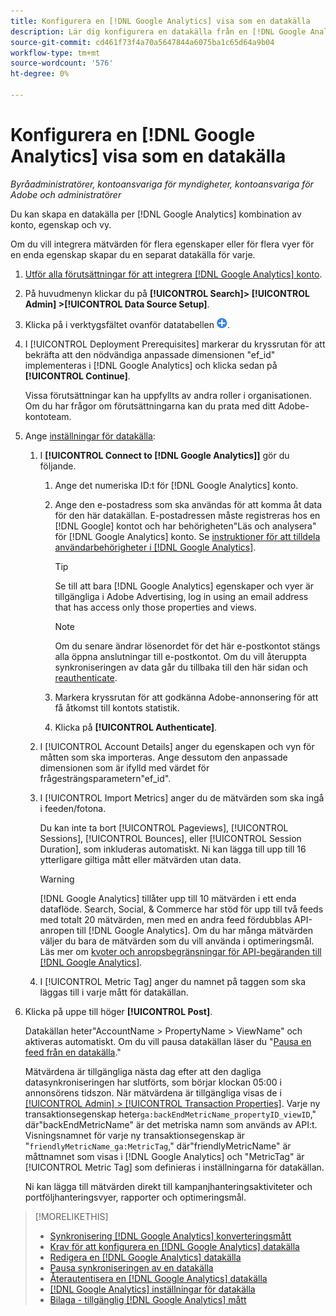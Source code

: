 ```yaml
---
title: Konfigurera en [!DNL Google Analytics] visa som en datakälla
description: Lär dig konfigurera en datakälla från en [!DNL Google Analytics] vy.
source-git-commit: cd461f73f4a70a5647844a6075ba1c65d64a9b04
workflow-type: tm+mt
source-wordcount: '576'
ht-degree: 0%

---
```


# Konfigurera en [!DNL Google Analytics] visa som en datakälla

*Byråadministratörer, kontoansvariga för myndigheter, kontoansvariga för Adobe och administratörer*

Du kan skapa en datakälla per [!DNL Google Analytics] kombination av konto, egenskap och vy.

Om du vill integrera mätvärden för flera egenskaper eller för flera vyer för en enda egenskap skapar du en separat datakälla för varje.

1. [Utför alla förutsättningar för att integrera [!DNL Google Analytics] konto](data-source-prerequisites.md).

1. På huvudmenyn klickar du på **[!UICONTROL Search]> [!UICONTROL Admin] >[!UICONTROL Data Source Setup]**.

1. Klicka på i verktygsfältet ovanför datatabellen ![Skapa](/help/search-social-commerce/assets/add.png "Skapa").

1. I [!UICONTROL Deployment Prerequisites] markerar du kryssrutan för att bekräfta att den nödvändiga anpassade dimensionen &quot;ef_id&quot; implementeras i [!DNL Google Analytics] och klicka sedan på **[!UICONTROL Continue]**.

   Vissa förutsättningar kan ha uppfyllts av andra roller i organisationen. Om du har frågor om förutsättningarna kan du prata med ditt Adobe-kontoteam.

1. Ange [inställningar för datakälla](data-source-settings.md):

   1. I **[!UICONTROL Connect to [!DNL Google Analytics]]** gör du följande.

      1. Ange det numeriska ID:t för [!DNL Google Analytics] konto.

      1. Ange den e-postadress som ska användas för att komma åt data för den här datakällan. E-postadressen måste registreras hos en [!DNL Google] kontot och har behörigheten&quot;Läs och analysera&quot; för [!DNL Google Analytics] konto. Se [instruktioner för att tilldela användarbehörigheter i [!DNL Google Analytics]](https://support.google.com/analytics/answer/9305587).

         >[!TIP]
         >
         >Se till att bara [!DNL Google Analytics] egenskaper och vyer är tillgängliga i Adobe Advertising, log in using an email address that has access only those properties and views.

         >[!NOTE]
         >
         >Om du senare ändrar lösenordet för det här e-postkontot stängs alla öppna anslutningar till e-postkontot. Om du vill återuppta synkroniseringen av data går du tillbaka till den här sidan och [reauthenticate](data-source-reauthenticate.md).

      1. Markera kryssrutan för att godkänna Adobe-annonsering för att få åtkomst till kontots statistik.

      1. Klicka på **[!UICONTROL Authenticate]**.
   1. I [!UICONTROL Account Details] anger du egenskapen och vyn för måtten som ska importeras. Ange dessutom den anpassade dimensionen som är ifylld med värdet för frågesträngsparametern&quot;ef_id&quot;.

   1. I [!UICONTROL Import Metrics] anger du de mätvärden som ska ingå i feeden/fotona.

      Du kan inte ta bort [!UICONTROL Pageviews], [!UICONTROL Sessions], [!UICONTROL Bounces], eller [!UICONTROL Session Duration], som inkluderas automatiskt. Ni kan lägga till upp till 16 ytterligare giltiga mått eller mätvärden utan data.

      >[!WARNING]
      >
      >[!DNL Google Analytics] tillåter upp till 10 mätvärden i ett enda dataflöde. Search, Social, &amp; Commerce har stöd för upp till två feeds med totalt 20 mätvärden, men med en andra feed fördubblas API-anropen till [!DNL Google Analytics]. Om du har många mätvärden väljer du bara de mätvärden som du vill använda i optimeringsmål. Läs mer om [kvoter och anropsbegränsningar för API-begäranden till [!DNL Google Analytics]](https://developers.google.com/analytics/devguides/reporting/core/v4/limits-quotas).

   1. I [!UICONTROL Metric Tag] anger du namnet på taggen som ska läggas till i varje mått för datakällan.


1. Klicka på uppe till höger **[!UICONTROL Post]**.

   Datakällan heter&quot;AccountName > PropertyName > ViewName&quot; och aktiveras automatiskt. Om du vill pausa datakällan läser du &quot;[Pausa en feed från en datakälla](data-source-pause.md).&quot;

   Mätvärdena är tillgängliga nästa dag efter att den dagliga datasynkroniseringen har slutförts, som börjar klockan 05:00 i annonsörens tidszon. När mätvärdena är tillgängliga visas de i [[!UICONTROL Admin] > [!UICONTROL Transaction Properties]](/help/search-social-commerce/admin/transaction-properties/transaction-property-about.md). Varje ny transaktionsegenskap heter`ga:backEndMetricName_propertyID_viewID`,&quot; där&quot;backEndMetricName&quot; är det metriska namn som används av API:t. Visningsnamnet för varje ny transaktionsegenskap är &quot;`friendlyMetricName_ga:MetricTag`,&quot; där&quot;friendlyMetricName&quot; är måttnamnet som visas i [!DNL Google Analytics] och &quot;MetricTag&quot; är [!UICONTROL Metric Tag] som definieras i inställningarna för datakällan.

   Ni kan lägga till mätvärden direkt till kampanjhanteringsaktiviteter och portföljhanteringsvyer, rapporter och optimeringsmål.

>[!MORELIKETHIS]
>
>* [Synkronisering [!DNL Google Analytics] konverteringsmått](data-source-about.md)
>* [Krav för att konfigurera en [!DNL Google Analytics] datakälla](data-source-prerequisites.md)
>* [Redigera en [!DNL Google Analytics] datakälla](data-source-edit.md)
>* [Pausa synkroniseringen av en datakälla](data-source-pause.md)
>* [Återautentisera en [!DNL Google Analytics] datakälla](data-source-reauthenticate.md)
>* [[!DNL Google Analytics] inställningar för datakälla](data-source-settings.md)
>* [Bilaga - tillgänglig [!DNL Google Analytics] mått](data-source-ga-metrics.md)

